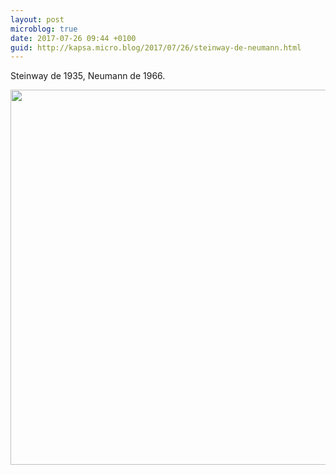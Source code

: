 ```yaml
---
layout: post
microblog: true
date: 2017-07-26 09:44 +0100
guid: http://kapsa.micro.blog/2017/07/26/steinway-de-neumann.html
---
```

Steinway de 1935, Neumann de 1966.

<img src="http://blog.jeankapsa.com/uploads/2017/a89d897343.jpg" width="600" height="600" style="height: auto" />
